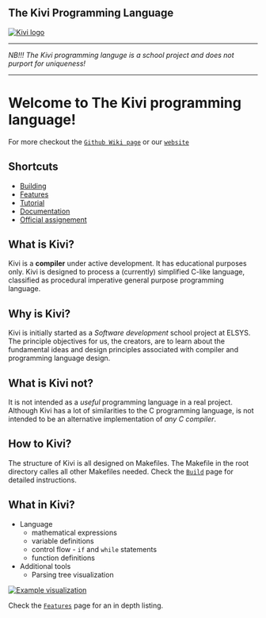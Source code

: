 ## The Kivi Programming Language


[![Kivi logo](https://i.postimg.cc/PxHqD9Y9/kiwi.png)](https://postimg.cc/2qHmRHH7)

-------------
*NB!!! The Kivi programming languge is a school project and does not purport for uniqueness!*

-----------

Welcome to **The Kivi programming language**!
==========================
For more checkout the [`Github Wiki page`](https://github.com/boki1/kivi/wiki) or our [`website`](https://boki1.github.io/kivi/?fbclid=IwAR1c6iUJvzHKqcrmpa2C-oxWyOOBHMx8_I7sLP1jLNYYv_POfN0FyzV7KPE)


Shortcuts
-----------------
* [Building](https://github.com/boki1/kivi/wiki/Building)
* [Features](https://github.com/boki1/kivi/wiki/Features)
* [Tutorial](https://github.com/boki1/kivi/wiki/Tutorial)
* [Documentation](https://github.com/boki1/kivi/wiki/Code-Documentation)
* [Official assignement](https://github.com/boki1/kivi/wiki/Assignment)

What is Kivi?
-----------------

Kivi is a **compiler** under active development. It has educational purposes only. Kivi is designed to process a (currently) simplified C-like language, classified as procedural imperative general purpose programming language.

Why is Kivi?
-----------------

Kivi is initially started as a *Software development* school project at ELSYS. The principle objectives for us, the creators, are to learn about the fundamental ideas and design principles associated with compiler and programming language design.

What is Kivi not?
-----------------

It is not intended as a _useful_ programming language in a real project.
Although Kivi has a lot of similarities to the C programming language, is not intended to be an alternative implementation of _any C compiler_. 

How to Kivi?
-----------------
The structure of Kivi is all designed on Makefiles. The Makefile in the root directory calles all other Makefiles needed.
Check the [`Build`](https://github.com/boki1/kivi/wiki/Building) page for detailed instructions.

What in Kivi?
-----------------
* Language
  - mathematical expressions
  - variable definitions 
  - control flow - `if` and `while` statements
  - function definitions
* Additional tools
  - Parsing tree visualization
 
[![Example visualization](https://i.postimg.cc/6qy5p302/dot-file.png)](https://i.postimg.cc/6qy5p302/dot-file.png)

Check the [`Features`](https://github.com/boki1/kivi/wiki/Features) page for an in depth listing.

